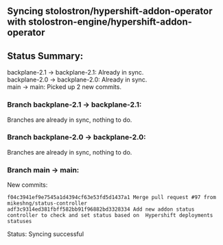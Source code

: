 ## Syncing stolostron/hypershift-addon-operator with stolostron-engine/hypershift-addon-operator

## Status Summary:

backplane-2.1 -> backplane-2.1: Already in sync.  
backplane-2.0 -> backplane-2.0: Already in sync.  
main -> main: Picked up 2 new commits.  

### Branch backplane-2.1 -> backplane-2.1:

Branches are already in sync, nothing to do.

### Branch backplane-2.0 -> backplane-2.0:

Branches are already in sync, nothing to do.

### Branch main -> main:

New commits:

```
f04c3941ef9e7545a1d4394cf63e53fd5d1437a1 Merge pull request #97 from mikeshng/status-controller
adf3c9314ed381fbff582bb91f96882bd3328334 Add new addon status controller to check and set status based on  Hypershift deployments statuses
```

Status: Syncing successful
